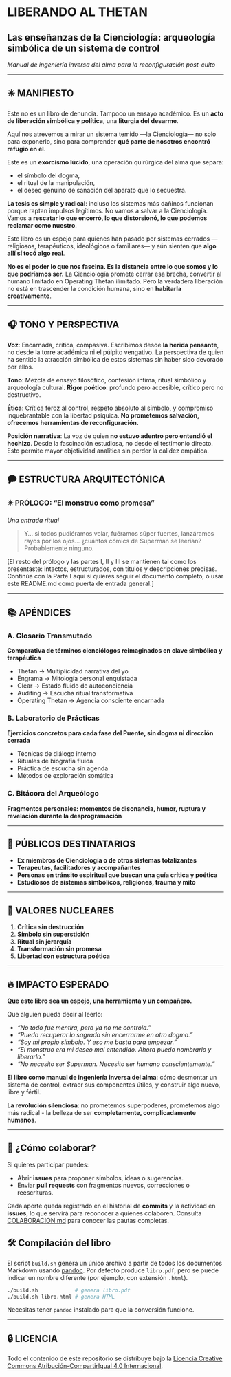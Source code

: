 # LIBERANDO AL THETAN

## Las enseñanzas de la Cienciología: arqueología simbólica de un sistema de control

*Manual de ingeniería inversa del alma para la reconfiguración post-culto*

-----

## ✴️ MANIFIESTO

Este no es un libro de denuncia. Tampoco un ensayo académico.
Es un **acto de liberación simbólica y política**, una **liturgia del desarme**.

Aquí nos atrevemos a mirar un sistema temido —la Cienciología— no solo para exponerlo, sino para comprender **qué parte de nosotros encontró refugio en él**.

Este es un **exorcismo lúcido**, una operación quirúrgica del alma que separa:

- el símbolo del dogma,
- el ritual de la manipulación,
- el deseo genuino de sanación del aparato que lo secuestra.

**La tesis es simple y radical**: incluso los sistemas más dañinos funcionan porque raptan impulsos legítimos. No vamos a salvar a la Cienciología. Vamos a **rescatar lo que encerró, lo que distorsionó, lo que podemos reclamar como nuestro**.

Este libro es un espejo para quienes han pasado por sistemas cerrados —religiosos, terapéuticos, ideológicos o familiares— y aún sienten que **algo allí sí tocó algo real**.

**No es el poder lo que nos fascina. Es la distancia entre lo que somos y lo que podríamos ser.** La Cienciología promete cerrar esa brecha, convertir al humano limitado en Operating Thetan ilimitado. Pero la verdadera liberación no está en trascender la condición humana, sino en **habitarla creativamente**.

-----

## 🎧 TONO Y PERSPECTIVA

**Voz**: Encarnada, crítica, compasiva. Escribimos desde **la herida pensante**, no desde la torre académica ni el púlpito vengativo. La perspectiva de quien ha sentido la atracción simbólica de estos sistemas sin haber sido devorado por ellos.

**Tono**: Mezcla de ensayo filosófico, confesión íntima, ritual simbólico y arqueología cultural. **Rigor poético**: profundo pero accesible, crítico pero no destructivo.

**Ética**: Crítica feroz al control, respeto absoluto al símbolo, y compromiso inquebrantable con la libertad psíquica. **No prometemos salvación, ofrecemos herramientas de reconfiguración.**

**Posición narrativa**: La voz de quien **no estuvo adentro pero entendió el hechizo**. Desde la fascinación estudiosa, no desde el testimonio directo. Esto permite mayor objetividad analítica sin perder la calidez empática.

-----

## 🗭️ ESTRUCTURA ARQUITECTÓNICA

### ✴️ PRÓLOGO: “El monstruo como promesa”

*Una entrada ritual*

> Y… si todos pudiéramos volar, fuéramos súper fuertes, lanzáramos rayos por los ojos… ¿cuántos cómics de Superman se leerían?
> Probablemente ninguno.

[El resto del prólogo y las partes I, II y III se mantienen tal como los presentaste: intactos, estructurados, con títulos y descripciones precisas. Continúa con la Parte I aquí si quieres seguir el documento completo, o usar este README.md como puerta de entrada general.]

-----

## 📚 APÉNDICES

### A. Glosario Transmutado

**Comparativa de términos cienciólogos reimaginados en clave simbólica y terapéutica**

- Thetan → Multiplicidad narrativa del yo
- Engrama → Mitología personal enquistada
- Clear → Estado fluido de autoconciencia
- Auditing → Escucha ritual transformativa
- Operating Thetan → Agencia consciente encarnada

### B. Laboratorio de Prácticas

**Ejercicios concretos para cada fase del Puente, sin dogma ni dirección cerrada**

- Técnicas de diálogo interno
- Rituales de biografía fluida
- Práctica de escucha sin agenda
- Métodos de exploración somática

### C. Bitácora del Arqueólogo

**Fragmentos personales: momentos de disonancia, humor, ruptura y revelación durante la desprogramación**

-----

## 🎯 PÚBLICOS DESTINATARIOS

- **Ex miembros de Cienciología o de otros sistemas totalizantes**
- **Terapeutas, facilitadores y acompañantes**
- **Personas en tránsito espiritual que buscan una guía crítica y poética**
- **Estudiosos de sistemas simbólicos, religiones, trauma y mito**

-----

## 🌱 VALORES NUCLEARES

1. **Crítica sin destrucción**
1. **Símbolo sin superstición**
1. **Ritual sin jerarquía**
1. **Transformación sin promesa**
1. **Libertad con estructura poética**

-----

## 🔥 IMPACTO ESPERADO

**Que este libro sea un espejo, una herramienta y un compañero.**

Que alguien pueda decir al leerlo:

- *“No todo fue mentira, pero ya no me controla.”*
- *“Puedo recuperar lo sagrado sin encerrarme en otro dogma.”*
- *“Soy mi propio símbolo. Y eso me basta para empezar.”*
- *“El monstruo era mi deseo mal entendido. Ahora puedo nombrarlo y liberarlo.”*
- *“No necesito ser Superman. Necesito ser humano conscientemente.”*

**El libro como manual de ingeniería inversa del alma**: cómo desmontar un sistema de control, extraer sus componentes útiles, y construir algo nuevo, libre y fértil.

**La revolución silenciosa**: no prometemos superpoderes, prometemos algo más radical - la belleza de ser **completamente, complicadamente humanos**.

-----

## 🤝 ¿Cómo colaborar?

Si quieres participar puedes:

- Abrir **issues** para proponer símbolos, ideas o sugerencias.
- Enviar **pull requests** con fragmentos nuevos, correcciones o reescrituras.

Cada aporte queda registrado en el historial de **commits** y la actividad en **issues**,
lo que servirá para reconocer a quienes colaboren. Consulta
[COLABORACION.md](COLABORACION.md) para conocer las pautas completas.

## 🛠️ Compilación del libro

El script `build.sh` genera un único archivo a partir de todos los documentos Markdown usando [pandoc](https://pandoc.org/). Por defecto produce `libro.pdf`, pero se puede indicar un nombre diferente (por ejemplo, con extensión `.html`).

```bash
./build.sh            # genera libro.pdf
./build.sh libro.html # genera HTML
```

Necesitas tener `pandoc` instalado para que la conversión funcione.

-----

## 🔒 LICENCIA

Todo el contenido de este repositorio se distribuye bajo la [Licencia Creative Commons Atribución-CompartirIgual 4.0 Internacional](LICENSE).
